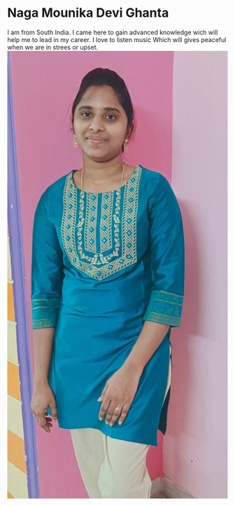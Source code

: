# Naga Mounika Devi Ghanta
I am from South India. I came here to gain advanced knowledge wich will help me to lead in my career.
I love to listen music Which will gives peaceful when we are in strees or upset.
![Mounika](Mounika.jpeg)